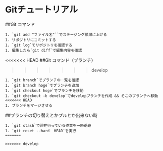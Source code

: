 # Gitチュートリアル

##Git コマンド
```
1. `git add "ファイル名"``でステージング領域に上げる
1. リポジトリにコミットする
1. `git log`でリポジトリを確認する
1. 編集したら`git diff`で編集内容を確認
```

<<<<<<< HEAD
##Git コマンド（ブランチ）
>>>>>>> develop
```
1. `git branch`でブランチの一覧を確認
1. `git branch hoge`でブランチを追加
1. `git checkout hoge`でブランチを移動
1. `git checkout -b develop`でdevelopブランチを作成 && そこのブランチへ移動
<<<<<<< HEAD
1. ブランチをマージさせる

```
##ブランチの切り替えとかプルとか出来ない時
```
1. `git stash`で現在行っている作業を一時退避
1. `git reset --hard  HEAD`を実行
=======

>>>>>>> develop
```
